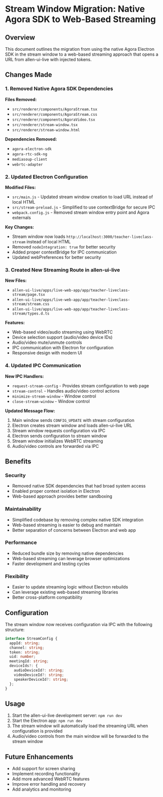 # Stream Window Migration: Native Agora SDK to Web-Based Streaming

## Overview

This document outlines the migration from using the native Agora Electron SDK in the stream window
to a web-based streaming approach that opens a URL from allen-ui-live with injected tokens.

## Changes Made

### 1. Removed Native Agora SDK Dependencies

**Files Removed:**

- `src/renderer/components/AgoraStream.tsx`
- `src/renderer/components/AgoraStream.css`
- `src/renderer/components/AgoraVideo.tsx`
- `src/renderer/stream-window.tsx`
- `src/renderer/stream-window.html`

**Dependencies Removed:**

- `agora-electron-sdk`
- `agora-rtc-sdk-ng`
- `mediasoup-client`
- `webrtc-adapter`

### 2. Updated Electron Configuration

**Modified Files:**

- `src/main.js` - Updated stream window creation to load URL instead of local HTML
- `src/stream-preload.js` - Simplified to use contextBridge for secure IPC
- `webpack.config.js` - Removed stream window entry point and Agora externals

**Key Changes:**

- Stream window now loads `http://localhost:3000/teacher-liveclass-stream` instead of local HTML
- Removed `nodeIntegration: true` for better security
- Added proper contextBridge for IPC communication
- Updated webPreferences for better security

### 3. Created New Streaming Route in allen-ui-live

**New Files:**

- `allen-ui-live/apps/live-web-app/app/teacher-liveclass-stream/page.tsx`
- `allen-ui-live/apps/live-web-app/app/teacher-liveclass-stream/stream.css`
- `allen-ui-live/apps/live-web-app/app/teacher-liveclass-stream/types.d.ts`

**Features:**

- Web-based video/audio streaming using WebRTC
- Device selection support (audio/video device IDs)
- Audio/video mute/unmute controls
- IPC communication with Electron for configuration
- Responsive design with modern UI

### 4. Updated IPC Communication

**New IPC Handlers:**

- `request-stream-config` - Provides stream configuration to web page
- `stream-control` - Handles audio/video control actions
- `minimize-stream-window` - Window control
- `close-stream-window` - Window control

**Updated Message Flow:**

1. Main window sends `CONFIG_UPDATE` with stream configuration
2. Electron creates stream window and loads allen-ui-live URL
3. Stream window requests configuration via IPC
4. Electron sends configuration to stream window
5. Stream window initializes WebRTC streaming
6. Audio/video controls are forwarded via IPC

## Benefits

### Security

- Removed native SDK dependencies that had broad system access
- Enabled proper context isolation in Electron
- Web-based approach provides better sandboxing

### Maintainability

- Simplified codebase by removing complex native SDK integration
- Web-based streaming is easier to debug and maintain
- Better separation of concerns between Electron and web app

### Performance

- Reduced bundle size by removing native dependencies
- Web-based streaming can leverage browser optimizations
- Faster development and testing cycles

### Flexibility

- Easier to update streaming logic without Electron rebuilds
- Can leverage existing web-based streaming libraries
- Better cross-platform compatibility

## Configuration

The stream window now receives configuration via IPC with the following structure:

```typescript
interface StreamConfig {
  appId: string;
  channel: string;
  token: string;
  uid: number;
  meetingId: string;
  deviceIds?: {
    audioDeviceId?: string;
    videoDeviceId?: string;
    speakerDeviceId?: string;
  };
}
```

## Usage

1. Start the allen-ui-live development server: `npm run dev`
2. Start the Electron app: `npm run dev`
3. The stream window will automatically load the streaming URL when configuration is provided
4. Audio/video controls from the main window will be forwarded to the stream window

## Future Enhancements

- Add support for screen sharing
- Implement recording functionality
- Add more advanced WebRTC features
- Improve error handling and recovery
- Add analytics and monitoring
